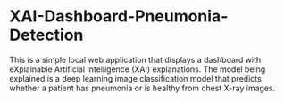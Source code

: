 # XAI-Dashboard-Pneumonia-Detection
This is a simple local web application that displays a dashboard with eXplainable Artificial Intelligence (XAI) explanations. The model being explained is a deep learning image classification model that predicts whether a patient has pneumonia or is healthy from chest X-ray images. 

